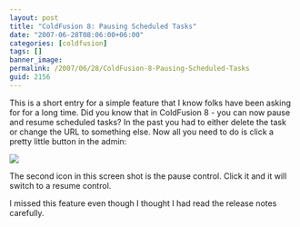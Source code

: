 ```yaml
---
layout: post
title: "ColdFusion 8: Pausing Scheduled Tasks"
date: "2007-06-28T08:06:00+06:00"
categories: [coldfusion]
tags: []
banner_image: 
permalink: /2007/06/28/ColdFusion-8-Pausing-Scheduled-Tasks
guid: 2156
---
```


This is a short entry for a simple feature that I know folks have been asking for for a long time. Did you know that in ColdFusion 8 - you can now pause and resume scheduled tasks? In the past you had to either delete the task or change the URL to something else. Now all you need to do is click a pretty little button in the admin:

<img src="https://static.raymondcamden.com/images/pause.png">

The second icon in this screen shot is the pause control. Click it and it will switch to a resume control. 

I missed this feature even though I thought I had read the release notes carefully.